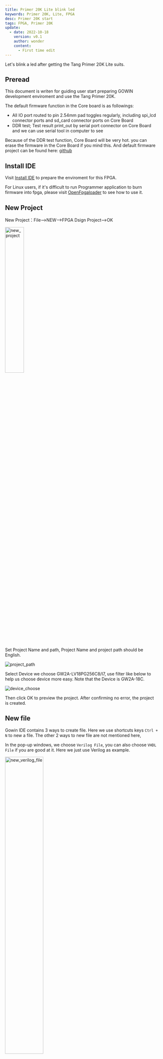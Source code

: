 ```yaml
---
title: Primer 20K Lite blink led
keywords: Primer 20K, Lite, FPGA
desc: Primer 20K start
tags: FPGA, Primer 20K
update:
  - date: 2022-10-18
    version: v0.1
    author: wonder
    content:
      - First time edit
---
```


Let's blink a led after getting the Tang Primer 20K Lite suits.

## Preread

This document is writen for guiding user start preparing GOWIN development enviroment and use the Tang Primer 20K.

The default firmware function in the Core board is as followings:
- All IO port routed to pin 2.54mm pad toggles regularly, including spi_lcd connector ports and sd_card connector ports on Core Board
- DDR test; Test result print_out by serial port connector on Core Board and we can use serial tool in computer to see

Because of the DDR test function, Core Board will be very hot. you can erase the firmware in the Core Board if you mind this. And default firmware project can be found here: [github](https://github.com/sipeed/TangPrimer-20K-example/tree/main/Lite-bottom%20test%20project/test_board)

## Install IDE

Visit [Install IDE](./../../../Tang-Nano-Doc/install-the-ide.md) to prepare the enviroment for this FPGA.

For Linux users, if it's difficult to run Programmer application to burn firmware into fpga, please visit [OpenFpgaloader](https://wiki.sipeed.com/hardware/en/tang/Tang-Nano-Doc/flash-in-linux.html) to see how to use it.

## New Project

New Project：File-->NEW-->FPGA Dsign Project-->OK

<img src="./../../../Tang-Nano-1K/assets/LED-1.png" width=35% alt="new_project">

Set Project Name and path, Project Name and project path should be English.

![project_path](./../../../../../../../news/others/20k_lite_start/assets/project_path.png)

Select Device we choose GW2A-LV18PG256C8/I7, use filter like below to help us choose device more easy. Note that the Device is GW2A-18C.

![device_choose](./../../../../../../../news/others/20k_lite_start/assets/device_choose.png)

Then click OK to preview the project. After confirming no error, the project is created.

## New file

Gowin IDE contains 3 ways to create file. Here we use shortcuts keys `Ctrl + N` to new a file. The other 2 ways to new file are not mentioned here,

In the pop-up windows, we choose `Verilog File`, you can also choose `VHDL File` if you are good at it. Here we just use Verilog as example.

<img src="./../../../../../../../news/others/20k_lite_start/assets/new_verilog_file.png" width=50% alt="new_verilog_file">

Then click OK to set the file name, here we take `led` as the verilog file name as example.

<img src="./../../../../../../../news/others/20k_lite_start/assets/file_name.png" width=75% alt="file_name">

Up to now we have finished creating file, then we need to prepare our code.

![created_file](./../../../../../../../news/others/20k_lite_start/assets/created_file.png)

### Verilog introduction

Verilog is a kind of Hardware Description Language(HDL), it's used to describe digital circuits.

The basic unit in Verilog is module.

A module is composed of two parts: one describes the interface, and the other describes the internal logic function, that is, defines how the input affects the output.

A module is like this:

```v
module module_name
#(parameter)
(port) ;
    function   
endmodule
```

The module starts from module and ends by endmodule. The module is followed by the module name (module_name), transitable variable parameters (parameter), port and direction declaration (port), followed by internal logic function description (function), and finally, endmodule is used to represent this module.

The internal logic function is usually composed by the assign and always blocks; The assign statement describes logical circuit, and the always block is used to describe timing circuit.

### Think storm

Before coding, we need to think our purpose: The led flashes every 0.5S.

Then we draw demand block diagram as follows:

![block_method](./assets/block_method.png)

Then we need a counter to time of every 0.5S, LED flashes means IO flip.

![count_block](./assets/time_count.png)

Put the thought diagram into practical use, then it will look like this:

![clock_time_count](./assets/clock_time_count.png)

The Clock is the clock source, provides the accurate time for the time counter.

### Code description

From the verilog introduction and think storm diagram above, we can know the module we will create contains 2 ports:

```v
module led(
    input  Clock,
    output IO_voltage
);

endmodule
```

For time counter inside module, crystal oscillator on the Primer 20K core board is 27MHZ, so we have 27 million times rising edges per second, and we just need to count 13500000 times rising edges to get 0.5 seconds. The counter starts form `0`, and to count 13500000 times rising edges, we count to 13499999. when counted to 0.5S, we set a flag to inform LED IO to flip its voltage. The overall count code is as follows:

```v
//parameter Clock_frequency = 27_000_000; // Crystal oscillator freqiamcy is 27Mhz
parameter count_value       = 13_499_999; // The number of times needed to time 0.5S

reg [23:0]  count_value_reg ; // counter_value
reg         count_value_flag; // IO chaneg flag

always @(posedge Clock) begin
    if ( count_value_reg <= count_value ) begin //not count to 0.5S
        count_value_reg  <= count_value_reg + 1'b1; // Continue counting
        count_value_flag <= 1'b0 ; // No flip flag
    end
    else begin //Count to 0.5S
        count_value_reg  <= 23'b0; // Clear counter,prepare for next time counting.
        count_value_flag <= 1'b1 ; // Flip flag
    end
end
```

The code to vhange IO voltage are as following:

```v
reg IO_voltage_reg = 1'b0; // Initial state

always @(posedge Clock) begin
    if ( count_value_flag )  //  Flip flag 
        IO_voltage_reg <= ~IO_voltage_reg; // IO voltage filp
    else //  No flip flag
        IO_voltage_reg <= IO_voltage_reg; // IO voltage constant
end
```

Combined the codes above, it becomes like this:

```v
module led(
    input  Clock,
    output IO_voltage
);

/********** Counter **********/
//parameter Clock_frequency = 27_000_000; // Crystal oscillator freqiamcy is 27Mhz
parameter count_value       = 13_499_999; // The number of times needed to time 0.5S

reg [23:0]  count_value_reg ; // counter_value
reg         count_value_flag; // IO chaneg flag

always @(posedge Clock) begin
    if ( count_value_reg <= count_value ) begin //not count to 0.5S
        count_value_reg  <= count_value_reg + 1'b1; // Continue counting
        count_value_flag <= 1'b0 ; // No flip flag
    end
    else begin //Count to 0.5S
        count_value_reg  <= 23'b0; // Clear counter,prepare for next time counting.
        count_value_flag <= 1'b1 ; // Flip flag
    end
end

/********** IO voltage flip **********/
reg IO_voltage_reg = 1'b0; // Initial state

always @(posedge Clock) begin
    if ( count_value_flag )  //  Flip flag 
        IO_voltage_reg <= ~IO_voltage_reg; // IO voltage filp
    else //  No flip flag
        IO_voltage_reg <= IO_voltage_reg; // IO voltage constant
end

/***** Add an extra line of code *****/
assign IO_voltage = IO_voltage_reg;

endmodule
```

Because the `IO_voltage` is declared in the port position, which is wire type by default. To connect it to the reg variable `IO_voltage_reg`, we need to use assign. 

## Synthesize, constrain, place&route

### Synthesize

After finishing the code, go to the "Process" interface and double click "Synthesize" to synthesize our code to convert the verilog code content to netlist.

![Synthesize](./../../../../../../../news/others/20k_lite_start/assets/synthesize.png)

### Constraint

After Synthesizing our code, we need to set constrains to bind the ports defined in our code to fpga pins, by which we can realize our module function on fpga. 

Click the FloorPlanner in the top of Synthesize to set constrains.

![FloorPlanner](./../../../../../../../news/others/20k_lite_start/assets/floorplanner.png)

Since this is the first time we create it, the following dialog box will pop up. Click OK and the graphical constraint interface will pop up.

![create_constrain_file](./../../../../../../../news/others/20k_lite_start/assets/create_constrain_file.png)

![floorplanner_intreface](./../../../../../../../news/others/20k_lite_start/assets/floorplanner_interface.png)

The ways to constraint the file can be get from this docs: [SUG935-1.3E_Gowin Design Physical Constraints User Guide.pdf](https://dl.sipeed.com/fileList/TANG/Nano%209K/6_Chip_Manual/EN/General%20Guide/SUG935-1.3E_Gowin%20Design%20Physical%20Constraints%20User%20Guide.pdf)

Here we only use the IO Constranins method shown below to constrain the pins:

![floor_planner_ioconstrain](./../../../../../../../news/others/20k_lite_start/assets/floor_planner_ioconstrain.png)

According to [Schematic of core board](https://dl.sipeed.com/shareURL/TANG/Primer_20K/02_Schematic), we can know the input pin of crystal oscillator is H11。

<img src="./../../../../../../../news/others/20k_lite_start/assets/crystal_port.png" alt="crystal_port" width=45%>

Take consideration in the IO screen printing on the ext_board, we decide to use the L14 pin on the ext_board for flashing. 

![l14_port](./../../../../../../../news/others/20k_lite_start/assets/l14_port.png)

So for the IO Constranins under the FloorPlanner interactive window, we fill in the following values for PORT and Location:

![io_constrain_value](./../../../../../../../news/others/20k_lite_start/assets/io_constrain_value.png)

Finishing filling, use `Ctrl + S` to save constraints file, then close FloorPlanner interactive graphical interface.

Then we see there is a .cst file in our project, and its content are easy to understand. 

![cst_content](./../../../../../../../news/others/20k_lite_start/assets/cst_content.png)

### Place & Route

After finishing constrainting, we run Place & Route. The purpose is to synthesize the generated netlist and our defined constraints to calculate the optimal solution through IDE, then allocate resources reasonably on the FPGA chip.

Couble click Place&Route marked with red box to run.

![place_route](./../../../../../../../news/others/20k_lite_start/assets/place_route.png)。

Then there is no error, everything works well, we can burn our fpga.

## Burn bitstream

It's suggested use this programmer application [Click me](https://dl.sipeed.com/shareURL/TANG/programmer) ro burn fpga.

### Connection comment

The JTAG pin orders can be found in the back of 20K core board.

<table>
    <tr>
        <td>Core Board</td>
        <td>5V0</td>
        <td>TMS</td>
        <td>TDO</td>
        <td>TCK</td>
        <td>TDI</td>
        <td>RX</td>
        <td>TX</td>
        <td>GND</td>
    </tr>
    <tr>
        <td>Debugger</td>
        <td>5V0</td>
        <td>TMS</td>
        <td>TDO</td>
        <td>TCK</td>
        <td>TDI</td>
        <td>TX</td>
        <td>RX</td>
        <td>GND</td>
    </tr>
</table>

![cable_connect](./../../../../../../../news/others/20k_lite_start/assets/cable_connect.png)

### Scan Device

Click `Program Device` twice to run Programmer application.

![open_programmer](./../../../../../../../news/others/20k_lite_start/assets/open_programmer.png)

Click scan_device marked by red box to scan our device.

![scan_device](./../../../../../../../news/others/20k_lite_start/assets/scan_device.png)

CLick OK to burn fpga.

### Burn to SRAM

Normally this mode is used to verify biststream.

Because of its fast burning characteristics so the use of more, but of course the power will lose data, so if you want to power on the running program you can't choose this mode.

Click the function box below Operation to open the device configuration interface, then select the SRAM Mode option in Access Mode to set to download to SRAM, and finally click the three dots box below to select our generated `.fs` bitstream file . Generally speaking, bitstream firmware file is in the impl -> pnr directory.

![sram_mode](./../../../../../../../news/others/20k_lite_start/assets/sram_mode.png)

Click where the red box is to burn firmware.

![sram_download](./../../../../../../../news/others/20k_lite_start/assets/sram_download.png)

Go to [Questions](https://wiki.sipeed.com/hardware/zh/tang/Tang-Nano-Doc/questions.html) if you have any trouble。

Here we finished downloading into SRAM。

### Burn into Flash

Burnning into sram is used for verifying biststream, but can't store program.
If we want to run application at startup, we need to burn into flash.

This steps are similar to the steps above of burnning to SRAM.

Click the function box below Operation to open the device configuration interface, then select the External Flash Mode in the Access Mode to burn into external Flash. Finally click the three dots below to select the.fs we generated to download the firmware. Choose the three dots box below to select our generated `.fs` bitstream file. Generally speaking, bitstream firmware file is in the impl -> pnr directory. Finally, select the Generic Flash device from the following external Flash options.

![flash_mode](./../../../../../../../news/others/20k_lite_start/assets/flash_mode.png)

Click where the red box is to burn firmware.

![flash_download](./../../../../../../../news/others/20k_lite_start/assets/flash_download.png)

Then we can run our program when power on.

### Result

After using PMOD designed by Sipeed，one led flashes like below.

![result](./../../../../../../../news/others/20k_lite_start/assets/result.gif)

## Question

Go to [Questions](https://wiki.sipeed.com/hardware/zh/tang/Tang-Nano-Doc/questions.html) if you have any trouble。